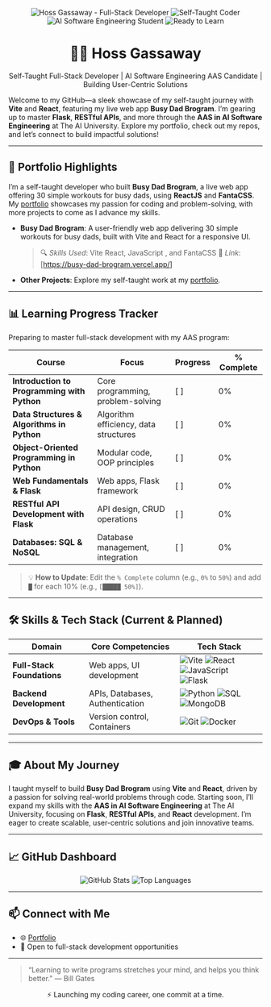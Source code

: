 <p align="center">
  <img src="https://img.shields.io/badge/Hoss%20Gassaway-Full--Stack%20Developer-00CED1?logo=codeigniter&style=flat-square&color=00CED1" alt="Hoss Gassaway - Full-Stack Developer" />
  <img src="https://img.shields.io/badge/Self--Taught%20Coder-FF4500?logo=codepen&style=flat-square" alt="Self-Taught Coder" />
  <img src="https://img.shields.io/badge/AI%20Software%20Engineering-AAS%20Student-1E90FF?logo=artificial-intelligence&style=flat-square" alt="AI Software Engineering Student" />
  <img src="https://img.shields.io/badge/Ready%20to%20Learn-FFD700?logo=book&style=flat-square" alt="Ready to Learn" />
</p>

<h1 align="center">👨‍💻 Hoss Gassaway</h1>
<p align="center">Self-Taught Full-Stack Developer | AI Software Engineering AAS Candidate | Building User-Centric Solutions</p>

Welcome to my GitHub—a sleek showcase of my self-taught journey with **Vite** and **React**, featuring my live web app **Busy Dad Brogram**. I’m gearing up to master **Flask**, **RESTful APIs**, and more through the **AAS in AI Software Engineering** at The AI University. Explore my portfolio, check out my repos, and let’s connect to build impactful solutions!

---

## 🚀 Portfolio Highlights

I’m a self-taught developer who built **Busy Dad Brogram**, a live web app offering 30 simple workouts for busy dads, using **ReactJS** and **FantaCSS**. My [portfolio](https://my-portfolio-delta-one-49.vercel.app/) showcases my passion for coding and problem-solving, with more projects to come as I advance my skills.

- **Busy Dad Brogram**: A user-friendly web app delivering 30 simple workouts for busy dads, built with Vite and React for a responsive UI.  
  > 🔍 *Skills Used*: Vite React, JavaScript , and FantaCSS
  > 📂 *Link*: [https://busy-dad-brogram.vercel.app/]

- **Other Projects**: Explore my self-taught work at my [portfolio](https://my-portfolio-delta-one-49.vercel.app/).

---

## 📊 Learning Progress Tracker

Preparing to master full-stack development with my AAS program:

| Course | Focus | Progress | % Complete |
|--------|-------|----------|------------|
| **Introduction to Programming with Python** | Core programming, problem-solving | [ ] | 0% |
| **Data Structures & Algorithms in Python** | Algorithm efficiency, data structures | [ ] | 0% |
| **Object-Oriented Programming in Python** | Modular code, OOP principles | [ ] | 0% |
| **Web Fundamentals & Flask** | Web apps, Flask framework | [ ] | 0% |
| **RESTful API Development with Flask** | API design, CRUD operations | [ ] | 0% |
| **Databases: SQL & NoSQL** | Database management, integration | [ ] | 0% |

> 💡 **How to Update**: Edit the `% Complete` column (e.g., `0%` to `50%`) and add `█` for each 10% (e.g., `[█████ 50%]`).

---

## 🛠️ Skills & Tech Stack (Current & Planned)

| Domain                     | Core Competencies                          | Tech Stack                                                                 |
|----------------------------|-------------------------------------------|---------------------------------------------------------------------------|
| **Full-Stack Foundations** | Web apps, UI development                  | ![Vite](https://img.shields.io/badge/Vite-646CFF?logo=vite&style=flat-square) ![React](https://img.shields.io/badge/React-61DAFB?logo=react&style=flat-square) ![JavaScript](https://img.shields.io/badge/JavaScript-F7DF1E?logo=javascript&style=flat-square) ![Flask](https://img.shields.io/badge/Flask-000000?logo=flask&style=flat-square) |
| **Backend Development**    | APIs, Databases, Authentication            | ![Python](https://img.shields.io/badge/Python-3776AB?logo=python&style=flat-square) ![SQL](https://img.shields.io/badge/SQL-4479A1?logo=postgresql&style=flat-square) ![MongoDB](https://img.shields.io/badge/MongoDB-47A248?logo=mongodb&style=flat-square) |
| **DevOps & Tools**         | Version control, Containers               | ![Git](https://img.shields.io/badge/Git-F05032?logo=git&style=flat-square) ![Docker](https://img.shields.io/badge/Docker-2496ED?logo=docker&style=flat-square) |

---

## 🎓 About My Journey

I taught myself to build **Busy Dad Brogram** using **Vite** and **React**, driven by a passion for solving real-world problems through code. Starting soon, I’ll expand my skills with the **AAS in AI Software Engineering** at The AI University, focusing on **Flask**, **RESTful APIs**, and **React** development. I’m eager to create scalable, user-centric solutions and join innovative teams.

---

## 📈 GitHub Dashboard

<p align="center">
  <img src="https://github-readme-stats.vercel.app/api?username=HossGDev&show_icons=true&theme=dracula&hide_border=true" alt="GitHub Stats" />
  <img src="https://github-readme-stats.vercel.app/api/top-langs/?username=HossGDev&layout=compact&theme=dracula&hide_border=true" alt="Top Languages" />
</p>

---

## 📫 Connect with Me

- 🌐 [Portfolio](https://my-portfolio-delta-one-49.vercel.app/)
- 💼 Open to full-stack development opportunities

---

> “Learning to write programs stretches your mind, and helps you think better.” — Bill Gates

<p align="center">⚡️ Launching my coding career, one commit at a time.</p>
